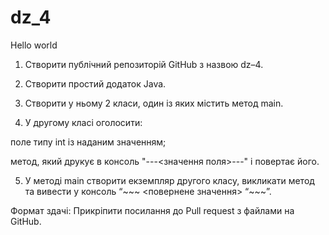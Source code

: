 # dz_4
Hello world

1. Створити публічний репозиторій GitHub з назвою dz–4.

2. Створити простий додаток Java.

3. Створити у ньому 2 класи, один із яких містить метод main.

4. У другому класі оголосити: 

поле типу int із наданим значенням;

метод, який друкує в консоль "---<значення поля>---" і повертає його.

5. У методі main створити екземпляр другого класу, викликати метод та вивести у консоль “~~~ <повернене значення> “~~~”.

Формат здачі: Прикріпити посилання до Pull request з файлами на GitHub.
